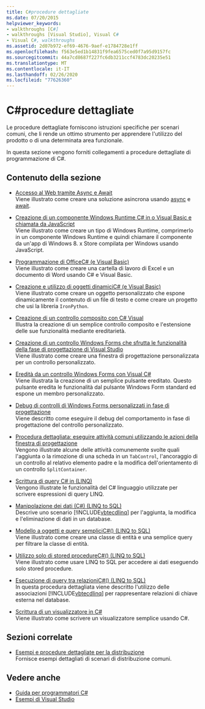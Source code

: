 ```yaml
---
title: C#procedure dettagliate
ms.date: 07/20/2015
helpviewer_keywords:
- walkthroughs [C#]
- walkthroughs [Visual Studio], Visual C#
- Visual C#, walkthroughs
ms.assetid: 2d07b972-ef69-4676-9aef-e1784728e1ff
ms.openlocfilehash: f563e5ed1b14831f9fea6575ced0f7a95d9157fc
ms.sourcegitcommit: 44a7cd8687f227fc6db3211ccf4783dc20235e51
ms.translationtype: MT
ms.contentlocale: it-IT
ms.lasthandoff: 02/26/2020
ms.locfileid: "77626360"
---
```

# <a name="c-walkthroughs"></a>C#procedure dettagliate

Le procedure dettagliate forniscono istruzioni specifiche per scenari comuni, che li rende un ottimo strumento per apprendere l'utilizzo del prodotto o di una determinata area funzionale.

 In questa sezione vengono forniti collegamenti a procedure dettagliate di programmazione di C#.

## <a name="in-this-section"></a>Contenuto della sezione

- [Accesso al Web tramite Async e Await](./programming-guide/concepts/async/walkthrough-accessing-the-web-by-using-async-and-await.md)\
  Viene illustrato come creare una soluzione asincrona usando [async](./language-reference/keywords/async.md) e [await](./language-reference/operators/await.md).

- [Creazione di un componente Windows Runtime C# in o Visual Basic e chiamata da JavaScript](/windows/uwp/winrt-components/walkthrough-creating-a-simple-windows-runtime-component-and-calling-it-from-javascript)\
  Viene illustrato come creare un tipo di Windows Runtime, comprimerlo in un componente Windows Runtime e quindi chiamare il componente da un'app di Windows 8. x Store compilata per Windows usando JavaScript.

- [Programmazione di OfficeC# (e Visual Basic)](./programming-guide/interop/walkthrough-office-programming.md)\
  Viene illustrato come creare una cartella di lavoro di Excel e un documento di Word usando C# e Visual Basic.

- [Creazione e utilizzo di oggetti dinamiciC# (e Visual Basic)](./programming-guide/types/walkthrough-creating-and-using-dynamic-objects.md)\
  Viene illustrato come creare un oggetto personalizzato che espone dinamicamente il contenuto di un file di testo e come creare un progetto che usi la libreria `IronPython`.

- [Creazione di un controllo composito con C# Visual](../framework/winforms/controls/walkthrough-authoring-a-composite-control-with-visual-csharp.md)\
  Illustra la creazione di un semplice controllo composito e l'estensione delle sue funzionalità mediante ereditarietà.

- [Creazione di un controllo Windows Forms che sfrutta le funzionalità della fase di progettazione di Visual Studio](../framework/winforms/controls/creating-a-wf-control-design-time-features.md)\
  Viene illustrato come creare una finestra di progettazione personalizzata per un controllo personalizzato.

- [Eredità da un controllo Windows Forms con Visual C# ](../framework/winforms/controls/walkthrough-inheriting-from-a-windows-forms-control-with-visual-csharp.md)\
  Viene illustrata la creazione di un semplice pulsante ereditato. Questo pulsante eredita le funzionalità dal pulsante Windows Form standard ed espone un membro personalizzato.

- [Debug di controlli di Windows Forms personalizzati in fase di progettazione](../framework/winforms/controls/walkthrough-debugging-custom-windows-forms-controls-at-design-time.md)\
  Viene descritto come eseguire il debug del comportamento in fase di progettazione del controllo personalizzato.

- [Procedura dettagliata: eseguire attività comuni utilizzando le azioni della finestra di progettazione](../framework/winforms/controls/perform-common-tasks-design-actions.md)\
  Vengono illustrate alcune delle attività comunemente svolte quali l'aggiunta o la rimozione di una scheda in un `TabControl`, l'ancoraggio di un controllo al relativo elemento padre e la modifica dell'orientamento di un controllo `SplitContainer`.

- [Scrittura di query C# in (LINQ)](./programming-guide/concepts/linq/walkthrough-writing-queries-linq.md)\
  Vengono illustrate le funzionalità del C# linguaggio utilizzate per scrivere espressioni di query LINQ.

- [Manipolazione dei dati (C#) (LINQ to SQL)](../framework/data/adonet/sql/linq/walkthrough-manipulating-data-csharp.md)\
  Descrive uno scenario [!INCLUDE[vbtecdlinq](~/includes/vbtecdlinq-md.md)] per l'aggiunta, la modifica e l'eliminazione di dati in un database.

- [Modello a oggetti e query sempliciC#() (LINQ to SQL)](../framework/data/adonet/sql/linq/walkthrough-simple-object-model-and-query-csharp.md)\
  Viene illustrato come creare una classe di entità e una semplice query per filtrare la classe di entità.

- [Utilizzo solo di stored procedureC#() (LINQ to SQL)](../framework/data/adonet/sql/linq/walkthrough-using-only-stored-procedures-csharp.md)\
  Viene illustrato come usare LINQ to SQL per accedere ai dati eseguendo solo stored procedure.

- [Esecuzione di query tra relazioniC#() (LINQ to SQL)](../framework/data/adonet/sql/linq/walkthrough-querying-across-relationships-csharp.md)\
  In questa procedura dettagliata viene descritto l'utilizzo delle associazioni [!INCLUDE[vbtecdlinq](~/includes/vbtecdlinq-md.md)] per rappresentare relazioni di chiave esterna nel database.

- [Scrittura di un visualizzatore in C# ](/visualstudio/debugger/walkthrough-writing-a-visualizer-in-csharp)\
  Viene illustrato come scrivere un visualizzatore semplice usando C#.

## <a name="related-sections"></a>Sezioni correlate

- [Esempi e procedure dettagliate per la distribuzione](/visualstudio/deployment/clickonce-deployment-samples-and-walkthroughs)\
  Fornisce esempi dettagliati di scenari di distribuzione comuni.

## <a name="see-also"></a>Vedere anche

- [Guida per programmatori C#](./programming-guide/index.md)
- [Esempi di Visual Studio](/visualstudio/ide/visual-studio-ide)
